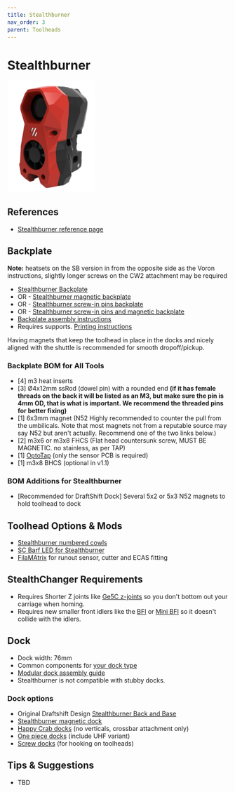 ```yaml
---
title: Stealthburner
nav_order: 3
parent: Toolheads
---
```

<!-- Use the page layout at TOC.md:  https://github.com/sdylewski/StealthChanger/blob/main/docs/TOC.md -->
# Stealthburner

<img src="../media/Toolheads/Stealthburner.png" width=200>

## References
* [Stealthburner reference page](https://github.com/VoronDesign/Voron-Stealthburner)

## Backplate
**Note:** heatsets on the SB version in from the opposite side as the Voron instructions, slightly longer screws on the CW2 attachment may be required

* [Stealthburner Backplate](https://github.com/sdylewski/StealthChanger/blob/main/STLs/Backplates/StealthBurner.stl)
* OR - [Stealthburner magnetic backplate](https://www.printables.com/model/1346474-stealthchanger-stealthburner-backplate-v11-magnet/files)
* OR - [Stealthburner screw-in pins backplate](https://www.printables.com/model/1358108-stealtchanger-stealthburner-backplate-with-screwed)
* OR - [Stealthburner screw-in pins and magnetic backplate](https://www.printables.com/model/1384948-stealthchanger-stealthburner-backplate-v11-magnet)
* [Backplate assembly instructions](https://github.com/sdylewski/StealthChanger/blob/main/Manual/Stealthchanger_Assembly_Guide.pdf)
* Requires supports. [Printing instructions](../Building/Printing.md)

Having magnets that keep the toolhead in place in the docks and nicely aligned with the shuttle is recommended for smooth dropoff/pickup.

### Backplate BOM for All Tools

- [4] m3 heat inserts
- [3] Ø4x12mm ssRod (dowel pin) with a rounded end **(if it has female threads on the back it will be listed as an M3, but make sure the pin is 4mm OD, that is what is important. We recommend the threaded pins for better fixing)**
- [1] 6x3mm magnet (N52 Highly recommended to counter the pull from the umbilicals. Note that most magnets not from a reputable source may say N52 but aren't actually. Recommend one of the two links below.)
- [2] m3x6 or m3x8 FHCS (Flat head countersunk screw, MUST BE MAGNETIC. no stainless, as per TAP)
- [1] [OptoTap](https://s.click.aliexpress.com/e/_DEGsGTV) (only the sensor PCB is required)
- [1] m3x8 BHCS (optional in v1.1)


### BOM Additions for Stealthburner
- [Recommended for DraftShift Dock] Several 5x2 or 5x3 N52 magnets to hold toolhead to dock

## Toolhead Options & Mods
* [Stealthburner numbered cowls](https://github.com/sdylewski/StealthChanger/tree/main/UserMods/Dumplap/Stealthburner%20Number%20Cowls)
* [SC Barf LED for Stealthburner](https://github.com/sdylewski/StealthChanger/tree/main/UserMods/N3MI-DG/StealthBurner_SC_Barf)
* [FilaMAtrix](https://github.com/thunderkeys/FilamATrix) for runout sensor, cutter and ECAS fitting

## StealthChanger Requirements
* Requires Shorter Z joints like <a href="https://github.com/VoronDesign/VoronUsers/tree/main/printer_mods/hartk1213/Voron2.4_GE5C">Ge5C z-joints</a> so you don't bottom out your carriage when homing.
* Requires new smaller front idlers like the <a href="https://github.com/clee/VoronBFI">BFI</a> or <a href="https://github.com/DraftShift/StealthChanger/tree/main/UserMods/BT123/MiniBFI%20%2B%20MicroBFI">Mini BFI</a> so it doesn't collide with the idlers.

## Dock
* Dock width: 76mm
* Common components for [your dock type](.../Dock.md)
* [Modular dock assembly guide](https://github.com/DraftShift/ModularDock/blob/main/Manual/ModularDock_Assembly_Guide.pdf)
* Stealthburner is not compatible with stubby docks.

### Dock options
* Original Draftshift Design [Stealthburner Back and Base](https://github.com/DraftShift/ModularDock/tree/main/STLs/Stealthburner)
* [Stealthburner magnetic dock](https://www.printables.com/model/1346474-stealthchanger-stealthburner-backplate-v11-magnet/files)
* [Happy Crab docks](https://www.printables.com/model/994635-stealthchanger-stealthburner-minimal-docks-aka-hap) (no verticals, crossbar attachment only)
* [One piece docks](https://www.printables.com/model/1063297-one-piece-docks-remix-of-crabby-docks-with-uhf-var) (include UHF variant)
* [Screw docks](https://www.printables.com/model/911717-stealthchanger-screw-docks) (for hooking on toolheads)


## Tips & Suggestions
* TBD



